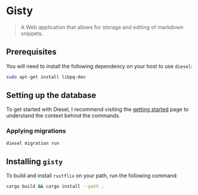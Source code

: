 # Gisty

> A Web application that allows for storage and editing of markdown snippets.

## Prerequisites

You will need to install the following dependency on your host to use `diesel`:

```bash
sudo apt-get install libpq-dev
```

## Setting up the database

To get started with Diesel, I recommend visiting the [getting started](https://diesel.rs/guides/getting-started.html) page to understand the context behind the commands.

### Applying migrations

```bash
diesel migration run
```

## Installing `gisty`

To build and install `rustflix` on your path, run the following command:

```bash
cargo build && cargo install --path .
```
